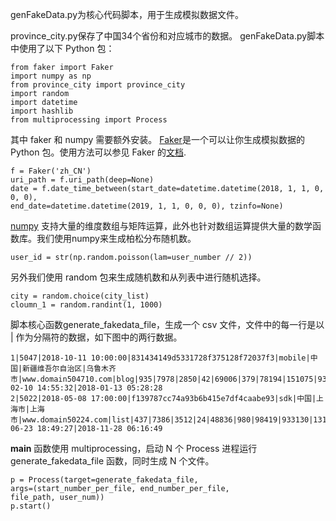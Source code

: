 genFakeData.py为核心代码脚本，用于生成模拟数据文件。

province_city.py保存了中国34个省份和对应城市的数据。
genFakeData.py脚本中使用了以下 Python 包：


```
from faker import Faker
import numpy as np
from province_city import province_city
import random
import datetime
import hashlib
from multiprocessing import Process
```

其中 faker 和 numpy 需要额外安装。
[Faker](https://github.com/joke2k/faker)是一个可以让你生成模拟数据的 Python 包。使用方法可以参见 Faker 的[文档](https://faker.readthedocs.io).


```
f = Faker('zh_CN')
uri_path = f.uri_path(deep=None)
date = f.date_time_between(start_date=datetime.datetime(2018, 1, 1, 0, 0, 0),
end_date=datetime.datetime(2019, 1, 1, 0, 0, 0), tzinfo=None)
```

[numpy](https://github.com/numpy/numpy) 支持大量的维度数组与矩阵运算，此外也针对数组运算提供大量的数学函数库。我们使用numpy来生成柏松分布随机数。


```
user_id = str(np.random.poisson(lam=user_number // 2))
```

另外我们使用 random 包来生成随机数和从列表中进行随机选择。


```
city = random.choice(city_list)
cloumn_1 = random.randint(1, 1000)
```

脚本核心函数generate_fakedata_file，生成一个 csv 文件，文件中的每一行是以 | 作为分隔符的数据，如下图中的两行数据。


```
1|5047|2018-10-11 10:00:00|831434149d5331728f375128f72037f3|mobile|中国|新疆维吾尔自治区|乌鲁木齐市|www.domain504710.com|blog|935|7978|2850|42|69006|379|78194|151075|93950|729|2018-02-10 14:55:32|2018-01-13 05:28:28
2|5022|2018-05-08 17:00:00|f139787cc74a93b6b415e7df4caabe93|sdk|中国|上海市|上海市|www.domain50224.com|list|437|7386|3512|24|48836|980|98419|933130|13144|237|2018-06-23 18:49:27|2018-11-28 06:16:49
```

__main__ 函数使用 multiprocessing，启动 N 个 Process 进程运行 generate_fakedata_file 函数，同时生成 N 个文件。


```
p = Process(target=generate_fakedata_file,
args=(start_number_per_file, end_number_per_file,
file_path, user_num))
p.start()
```


